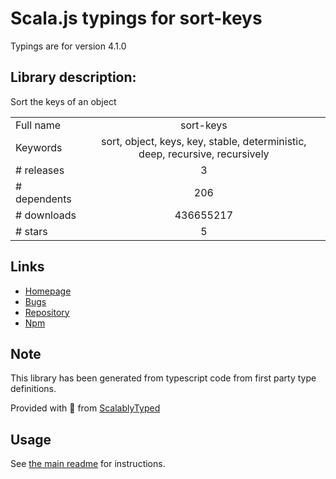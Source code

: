 
# Scala.js typings for sort-keys

Typings are for version 4.1.0

## Library description:
Sort the keys of an object

|                    |                 |
| ------------------ | :-------------: |
| Full name          | sort-keys |
| Keywords           | sort, object, keys, key, stable, deterministic, deep, recursive, recursively |
| # releases         | 3 |
| # dependents       | 206 |
| # downloads        | 436655217 |
| # stars            | 5 |

## Links
- [Homepage](https://github.com/sindresorhus/sort-keys#readme)
- [Bugs](https://github.com/sindresorhus/sort-keys/issues)
- [Repository](https://github.com/sindresorhus/sort-keys)
- [Npm](https://www.npmjs.com/package/sort-keys)
    


## Note
This library has been generated from typescript code from first party type definitions.

Provided with :purple_heart: from [ScalablyTyped](https://github.com/oyvindberg/ScalablyTyped)

## Usage
See [the main readme](../../readme.md) for instructions.


